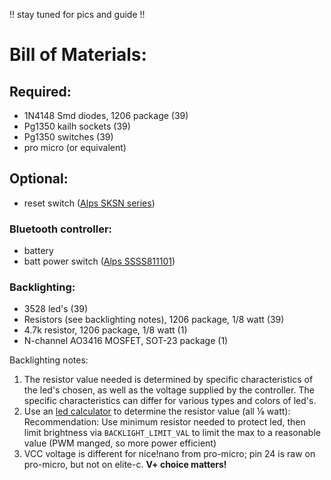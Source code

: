 !! stay tuned for pics and guide !!

# Bill of Materials:  

## Required:  
- 1N4148 Smd diodes, 1206 package (39)  
- Pg1350 kailh sockets (39)  
- Pg1350 switches (39)  
- pro micro (or equivalent)  

## Optional:
- reset switch ([Alps SKSN series](https://tech.alpsalpine.com/prod/e/html/tact/surfacemount/sksn/sksn_list.html))

### Bluetooth controller:  
- battery  
- batt power switch ([Alps SSSS811101](https://tech.alpsalpine.com/prod/e/html/switch/slide/ssss8/ssss811101.html))

### Backlighting:  
- 3528 led's (39)  
- Resistors (see backlighting notes), 1206 package, 1/8 watt (39)  
- 4.7k resistor, 1206 package, 1/8 watt (1)  
- N-channel AO3416 MOSFET, SOT-23 package (1)  

Backlighting notes:  
1. The resistor value needed is determined by specific characteristics of the led's chosen, as well as the voltage supplied by the controller. The specific characteristics can differ for various types and colors of led's.  
2. Use an [led calculator](https://ledcalculator.net/) to determine the resistor value (all ⅛ watt):  
Recommendation: Use minimum resistor needed to protect led, then limit brightness via `BACKLIGHT_LIMIT_VAL` to limit the max to a reasonable value (PWM manged, so more power efficient)  
3. VCC voltage is different for nice!nano from pro-micro; pin 24 is raw on pro-micro, but not on elite-c. **V+ choice matters!**  
